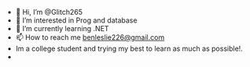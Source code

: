 - 👋 Hi, I’m @Glitch265
- 👀 I’m interested in Prog and database
- 🌱 I’m currently learning .NET 
- 📫 How to reach me benleslie226@gmail.com
- Im a college student and trying my best to learn as much as possible!.
-
<!---
Glitch265/Glitch265 is a ✨ special ✨ repository because its `README.md` (this file) appears on your GitHub profile.
You can click the Preview link to take a look at your changes.
--->
